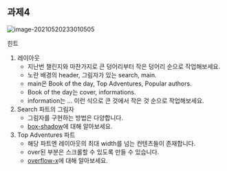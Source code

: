 ## 과제4

![image-20210520233010505](C:\Users\toffp\AppData\Roaming\Typora\typora-user-images\image-20210520233010505.png)

힌트 

1. 레이아웃
   - 지난번 챌린지와 마찬가지로 큰 덩어리부터 작은 덩어리 순으로 작업해보세요.
   - 노란 배경의 header, 그림자가 있는 search, main.
   - main은 Book of the day, Top Adventures, Popular authors.
   - Book of the day는 cover, informations.
   - information는 … 이런 식으로 큰 것에서 작은 것 순으로 작업해보세요.
2. Search 파트의 그림자
   - 그림자를 구현하는 방법은 다양합니다.
   - [box-shadow](https://developer.mozilla.org/ko/docs/Web/CSS/box-shadow)에 대해 알아보세요.
3. Top Adventures 파트
   - 해당 파트엔 레이아웃의 최대 width를 넘는 컨텐츠들이 존재합니다.
   - over된 부분은 스크롤할 수 있도록 만들 수 있습니다.
   - [overflow-x](https://developer.mozilla.org/en-US/docs/Web/CSS/overflow-x)에 대해 알아보세요.